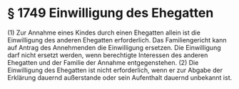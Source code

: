 # § 1749 Einwilligung des Ehegatten
(1) Zur Annahme eines Kindes durch einen Ehegatten allein ist die Einwilligung des anderen Ehegatten erforderlich. Das Familiengericht kann auf Antrag des Annehmenden die Einwilligung ersetzen. Die Einwilligung darf nicht ersetzt werden, wenn berechtigte Interessen des anderen Ehegatten und der Familie der Annahme entgegenstehen.
(2) Die Einwilligung des Ehegatten ist nicht erforderlich, wenn er zur Abgabe der Erklärung dauernd außerstande oder sein Aufenthalt dauernd unbekannt ist.